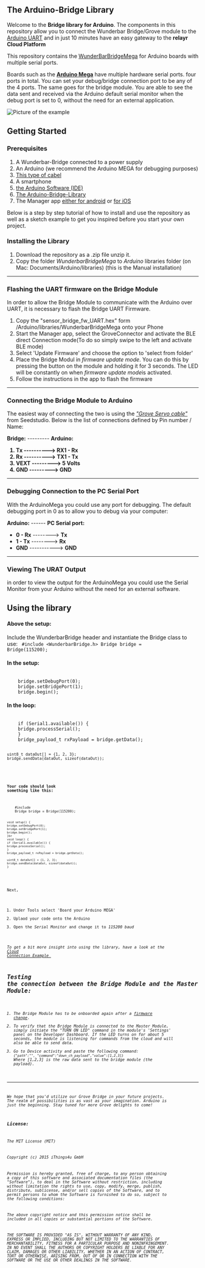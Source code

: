 The Arduino-Bridge Library
------------
Welcome to the **Bridge library for Arduino**.
The components in this repository allow you to connect the Wunderbar Bridge/Grove module to the [Arduino UART](http://arduino.cc/) and in just 10 minutes have an easy gateway to the **relayr Cloud Platform**

This repository contains the [WunderBarBridgeMega](https://github.com/relayr/Arduino-Bridge-Library/tree/master/libraries/WunderbarBridgeMega) for Arduino boards with multiple serial ports.

Boards such as the **[Arduino Mega](http://arduino.cc/en/Main/arduinoBoardMega)** have multiple hardware serial ports. four ports in total. You can set your debug/bridge connection port to be any of the 4 ports. The same goes for the bridge module. You are able to see the data sent and received via the Arduino default serial monitor 
when the debug port is set to 0, without the need for an external application. 

![Picture of the example](assets/arduinoBridge.gif)

## Getting Started

### Prerequisites

<ol>
        <li>A Wunderbar-Bridge connected to a power supply</li>
        <li>An Arduino (we recommend the Arduino MEGA for debugging purposes)</li>
        <li><a href="http://www.seeedstudio.com/depot/grove-branch-cable-for-servo5pcs-pack-p-753.html?cPath=178_179">This type of cabel</a></li>
        <li>A smartphone</li>
        <li><a href="https://www.arduino.cc/en/Main/Software">the Arduino Software (IDE)</a></li>
        <li>
            <a href="https://github.com/relayr/Arduino-Bridge-Library">The Arduino-Bridge-Library</a></li>
        <li>The Manager app <a href="https://play.google.com/store/apps/details?id=io.relayr.wunderbar">either for android</a> or <a href="https://itunes.apple.com/de/app/wunderbar-onboarding/id909224330?mt=8">for iOS</a></li>
    </ol>
</p>
<p>

Below is a step by step tutorial of how to install and use the repository as well as a sketch example to get you inspired before you start your own project.

<p>
    <h3>Installing the Library</h3>
    <ol>
        <li>Download the repository as a .zip file unzip it.</li>
        <li>Copy the folder <i>WunderbarBridgeMega</i> to <i>Arduino</i> libraries folder (on Mac: Documents/Arduino/libraries) (this is the Manual installation)</li>
    </ol>
</p>

----------

<p>
    <h3>Flashing the UART firmware on the Bridge Module</h3>
    <span>In order to allow the Bridge Module to communicate with the Arduino over UART, it is necessary to flash the Bridge UART Firmware.</span>
    <ol>
        <li>Copy the "sensor_bridge_fw_UART.hex" form /Arduino/libraries/WunderbarBridgeMega onto your Phone</li>
        <li>Start the Manager app, select the GroveConnector and activate the BLE direct Connection mode(To do so simply swipe to the left and activate BLE mode)</li>
        <li>Select 'Update Firmware' and choose the option to 'select from folder'</li>
        <li>Place the Bridge Modul in <i>firmware update mode</i>. You can do this by pressing the button on the module and holding it for 3 seconds. The LED will be constantly on when <i>firmware update mode</i>is activated.</li>
        <li>Follow the instructions in the app to flash the firmware</li>
    </ol>
</p>



----------

### Connecting  the Bridge Module to Arduino

The easiest way of connecting the two is using the [*"Grove Servo cable"*](http://www.seeedstudio.com/depot/grove-branch-cable-for-servo5pcs-pack-p-753.html?cPath=178_179) from Seedstudio. Below is the list of connections defined by Pin number / Name:


**Bridge:** --------- **Arduino:** 

<strong><ol>
        <li>Tx ----------> RX1 - Rx</li>
        <li>Rx ----------> TX1 - Tx</li>
        <li>VEXT ---------> 5 Volts</li>
        <li>GND ---------> GND</li>
</ol></strong>

----------

### Debugging Connection to the PC Serial Port 

With the ArduinoMega you could use any port for debugging. The default debugging port in 0 as to allow you to debug via your computer:


**Arduino:** ------ **PC Serial port:**

*  **0 - Rx** --------> **Tx**
* **1 - Tx** --------> **Rx**
* **GND** -----------> **GND**

----------

### Viewing The URAT Output

in order to view the output for the ArduinoMega you could use the Serial Monitor from your Arduino without the need for an external software.


## Using the library
#### Above the setup:
Include the WunderbarBridge header and instantiate the Bridge class to use: 
<code>
	#include <WunderbarBridge.h> 
	Bridge bridge = Bridge(115200);
</code>

#### In the setup:
<code>
	bridge.setDebugPort(0); 
	bridge.setBridgePort(1); 
	bridge.begin();
</code>

#### In the loop:
<code>
	if (Serial1.available()) {
	bridge.processSerial();
	}
	bridge_payload_t rxPayload = bridge.getData();
	
	uint8_t dataOut[] = {1, 2, 3};
	bridge.sendData(dataOut, sizeof(dataOut));
<code>

#### Your code should look something like this:
<code>
	#include <WunderbarBridge.h>
	Bridge bridge = Bridge(115200);
	
	void setup() {
	bridge.setDebugPort(0);
	bridge.setBridgePort(1);
	bridge.begin();
	}br 
	void loop() { 
	if (Serial1.available()) {
	bridge.processSerial();
	}
	bridge_payload_t rxPayload = bridge.getData();
	
	uint8_t dataOut[] = {1, 2, 3};
	bridge.sendData(dataOut, sizeof(dataOut));
	}
</code>

Next,	
	    	
   1. Under Tools select 'Board your Arduino MEGA'
   2. Uplaod your code onto the Arduino
   3. Open the <i>Serial Monitor</i> and change it to <i>115200 baud

To get a bit more insight into using the library, have a look at the [Cloud Connection Example ](https://github.com/relayr/Arduino-Bridge-Library/blob/master/examples/BridgeCloudConnection/BridgeCloudConnection.ino)


## Testing the connection between the Bridge Module and the Master Module:

1. The Bridge Module has to be onboarded again after a [firmware change](https://developer.relayr.io/documents/Hardware/Flashing).
2. To verify that the Bridge Module is connected to the Master Module, simply initiate the  "TURN ON LED" command in the module's 'Settings' panel on the Developer Dashboard. If the LED turns on for about 5 seconds, the module is listening for commands from the cloud and  will also be able to send data.
3. Go to Device activity and paste the following command:
` {"path":"", "command":"down_ch_payload","value":[1,2,3]} `
Where [1,2,3] is the raw data sent to the bridge module (the payload).

----------

We hope that you'd utilize our Grove Bridge in your future projects. The realm of possibilities is as vast as your imagination. Arduino is just the beginning. Stay tuned for more Grove delights to come!


### License:

The MIT License (MIT)

Copyright (c) 2015 iThings4u GmbH

Permission is hereby granted, free of charge, to any person obtaining a copy
of this software and associated documentation files (the "Software"), to deal
in the Software without restriction, including without limitation the rights
to use, copy, modify, merge, publish, distribute, sublicense, and/or sell
copies of the Software, and to permit persons to whom the Software is
furnished to do so, subject to the following conditions:

The above copyright notice and this permission notice shall be included in
all copies or substantial portions of the Software.

THE SOFTWARE IS PROVIDED "AS IS", WITHOUT WARRANTY OF ANY KIND, EXPRESS OR
IMPLIED, INCLUDING BUT NOT LIMITED TO THE WARRANTIES OF MERCHANTABILITY,
FITNESS FOR A PARTICULAR PURPOSE AND NONINFRINGEMENT. IN NO EVENT SHALL THE
AUTHORS OR COPYRIGHT HOLDERS BE LIABLE FOR ANY CLAIM, DAMAGES OR OTHER
LIABILITY, WHETHER IN AN ACTION OF CONTRACT, TORT OR OTHERWISE, ARISING FROM,
OUT OF OR IN CONNECTION WITH THE SOFTWARE OR THE USE OR OTHER DEALINGS IN
THE SOFTWARE.
